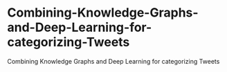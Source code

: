 # Combining-Knowledge-Graphs-and-Deep-Learning-for-categorizing-Tweets
Combining Knowledge Graphs and Deep Learning for categorizing Tweets






